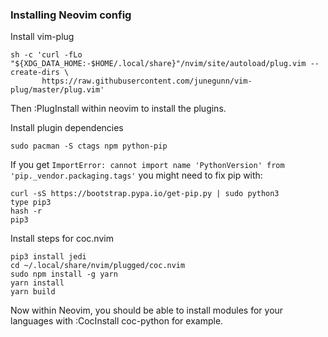 ### Installing Neovim config
Install vim-plug
```
sh -c 'curl -fLo "${XDG_DATA_HOME:-$HOME/.local/share}"/nvim/site/autoload/plug.vim --create-dirs \
       https://raw.githubusercontent.com/junegunn/vim-plug/master/plug.vim'
```
Then :PlugInstall within neovim to install the plugins.

Install plugin dependencies
```
sudo pacman -S ctags npm python-pip
```
If you get `ImportError: cannot import name 'PythonVersion' from 'pip._vendor.packaging.tags'` you might need to fix pip with:
```
curl -sS https://bootstrap.pypa.io/get-pip.py | sudo python3
type pip3
hash -r
pip3
```

Install steps for coc.nvim
```
pip3 install jedi
cd ~/.local/share/nvim/plugged/coc.nvim
sudo npm install -g yarn
yarn install
yarn build
```

Now within Neovim, you should be able to install modules for your languages with :CocInstall coc-python for example.
